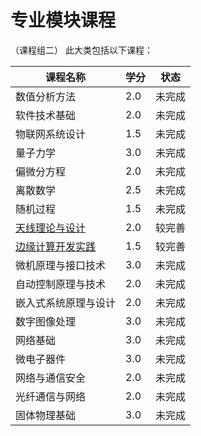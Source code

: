 # 专业模块课程

（课程组二）
此大类包括以下课程：

| 课程名称 | 学分 | 状态 |
| --- | --- | --- |
| 数值分析⽅法 | 2.0 | 未完成 |
| 软件技术基础 | 2.0 | 未完成 |
| 物联⽹系统设计 | 1.5 | 未完成 |
| 量⼦⼒学 | 3.0 | 未完成 |
| 偏微分⽅程 | 2.0 | 未完成 |
| 离散数学 | 2.5 | 未完成 |
| 随机过程 | 1.5 | 未完成 |
| [天线理论与设计](天线.md)  | 2.0 | 较完善 |
| [边缘计算开发实践](边缘计算.md) | 1.5 | 较完善 |
| 微机原理与接口技术 | 3.0 | 未完成 |
| 自动控制原理与技术 | 2.0 | 未完成 |
| 嵌入式系统原理与设计 | 2.0 | 未完成 |
| 数字图像处理  | 3.0 | 未完成 |
| 网络基础 | 3.0 | 未完成 |
| 微电子器件 | 3.0 | 未完成 |
| 网络与通信安全 | 2.0 | 未完成 |
| 光纤通信与⽹络 | 2.0 | 未完成 |
| 固体物理基础 | 3.0 | 未完成 |